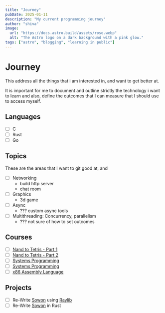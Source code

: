 ```yaml
---
title: "Journey"
pubDate: 2025-01-11
description: "My current programming journey"
author: "shiva"
image:
  url: "https://docs.astro.build/assets/rose.webp"
  alt: "The Astro logo on a dark background with a pink glow."
tags: ["astro", "blogging", "learning in public"]
---
```


# Journey

This address all the things that i am interested in, and want to get better at.

It is important for me to document and outline strictly the technology i want  
to learn and also, define the outcomes that I can measure that I should use  
to access myself.

## Languages

- [ ] C
- [ ] Rust
- [ ] Go

## Topics

These are the areas that I want to git good at, and

- [ ] Networking
  - build http server
  - chat room
- [ ] Graphics
  - 3d game
- [ ] Async
  - ??? custom async tools
- [ ] Multithreading: Concurrency, parallelism
  - ??? not sure of how to set outcomes

## Courses

- [ ] [Nand to Tetris - Part 1](https://www.youtube.com/playlist?list=PLrDd_kMiAuNmSb-CKWQqq9oBFN_KNMTaI)
- [ ] [Nand to Tetris - Part 2](https://www.youtube.com/playlist?list=PLrDd_kMiAuNmllp9vuPqCuttC1XL9VyVh)
- [ ] [Systems Programming](https://www.youtube.com/playlist?list=PLhy9gU5W1fvUND_5mdpbNVHC1WCIaABbP)
- [ ] [Systems Programming](https://www.youtube.com/playlist?list=PLhy9gU5W1fvUND_5mdpbNVHC1WCIaABbP)
- [ ] [x86 Assembly Language](https://www.youtube.com/playlist?list=PLmxT2pVYo5LB5EzTPZGfFN0c2GDiSXgQe)

## Projects

- [ ] Re-Write [Sowon](https://github.com/tsoding/sowon) using
      [Raylib](https://www.raylib.com/)
- [ ] Re-Write [Sowon](https://github.com/tsoding/sowon) in Rust
